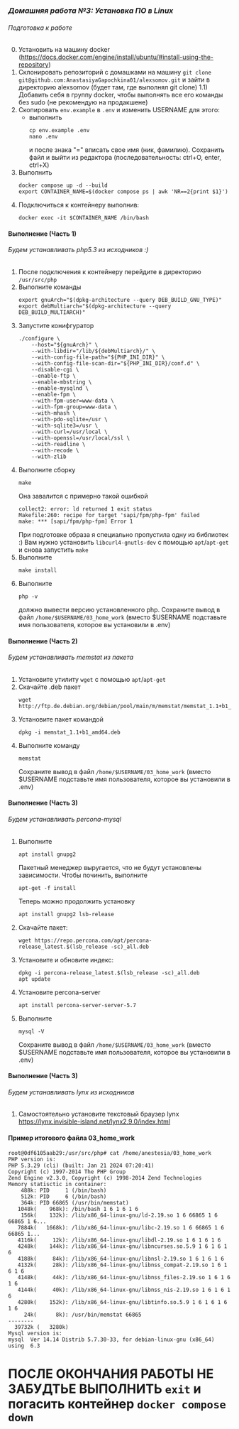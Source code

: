 ### *Домашняя работа №3: Установка ПО в Linux*
###### Подготовка к работе
0) Установить на машину docker (https://docs.docker.com/engine/install/ubuntu/#install-using-the-repository)
1) Cклонировать репозиторий с домашками на машину ```git clone git@github.com:AnastasiyaGapochkina01/alexsomov.git``` и зайти в директорию alexsomov (будет там, где выполнял git clone)
1.1) Добавить себя в группу docker, чтобы выполнять все его команды без sudo (не рекомендую на продакшене)
2) Скопировать ```env.example``` в ```.env``` и изменить USERNAME для этого:
    - выполнить
        ```
        cp env.example .env
        nano .env
        ```
        и после знака "=" вписать свое имя (ник, фамилию). Cохранить файл и выйти из редактора (последовательность: ctrl+O, enter, ctrl+X)
3) Выполнить
    ```
    docker compose up -d --build
    export CONTAINER_NAME=$(docker compose ps | awk 'NR==2{print $1}')
    ```
4) Подключиться к контейнеру выполнив:
    ```
    docker exec -it $CONTAINER_NAME /bin/bash
    ```
#### Выполнение (Часть 1)
###### Будем устанавливать php5.3 из исходников :)
1) После подключения к контейнеру перейдите в директорию ```/usr/src/php```
2) Выполните команды
    ```
    export gnuArch="$(dpkg-architecture --query DEB_BUILD_GNU_TYPE)"
    export debMultiarch="$(dpkg-architecture --query DEB_BUILD_MULTIARCH)"
    ```
3) Запустите конифгуратор
    ```
    ./configure \
        --host="${gnuArch}" \
        --with-libdir="/lib/${debMultiarch}/" \
        --with-config-file-path="${PHP_INI_DIR}" \
        --with-config-file-scan-dir="${PHP_INI_DIR}/conf.d" \
        --disable-cgi \
        --enable-ftp \
        --enable-mbstring \
        --enable-mysqlnd \
        --enable-fpm \
        --with-fpm-user=www-data \
        --with-fpm-group=www-data \
        --with-mhash \
        --with-pdo-sqlite=/usr \
        --with-sqlite3=/usr \
        --with-curl=/usr/local \
        --with-openssl=/usr/local/ssl \
        --with-readline \
        --with-recode \
        --with-zlib
    ```
4) Выполните сборку
    ```
    make
    ```
    Она завалится с примерно такой ошибкой
    ```
    collect2: error: ld returned 1 exit status
    Makefile:260: recipe for target 'sapi/fpm/php-fpm' failed
    make: *** [sapi/fpm/php-fpm] Error 1
    ```
    При подготовке образа я специально пропустила одну из библиотек :) Вам нужно установить ```libcurl4-gnutls-dev``` с помощью ```apt```/```apt-get``` и снова запустить ```make```
5) Выполните
    ```
    make install
    ```
6) Выполните
    ```
    php -v
    ```
    должно вывести версию установленного php. Сохраните вывод в файл ```/home/$USERNAME/03_home_work``` (вместо $USERNAME подставьте имя пользователя, которое вы установили в .env)
#### Выполнение (Часть 2)
###### Будем устанавливать memstat из пакета
1) Установите утилиту ```wget``` с помощью ```apt```/```apt-get```
2) Скачайте .deb пакет
    ```
    wget http://ftp.de.debian.org/debian/pool/main/m/memstat/memstat_1.1+b1_amd64.deb
    ```
3) Установите пакет командой
    ```
    dpkg -i memstat_1.1+b1_amd64.deb
    ```
4) Выполните команду
    ```
    memstat
    ```
    Сохраните вывод в файл ```/home/$USERNAME/03_home_work``` (вместо $USERNAME подставьте имя пользователя, которое вы установили в .env)
#### Выполнение (Часть 3)
###### Будем устанавливать percona-mysql
1) Выполните
    ```
    apt install gnupg2
    ```
    Пакетный менеджер выругается, что не будут установлены зависимости. Чтобы починить, выполните
    ```
    apt-get -f install
    ```
    Теперь можно продолжить установку
    ```
    apt install gnupg2 lsb-release
    ```
2) Скачайте пакет:
    ```
    wget https://repo.percona.com/apt/percona-release_latest.$(lsb_release -sc)_all.deb
    ```
3) Установите и обновите индекс:
    ```
    dpkg -i percona-release_latest.$(lsb_release -sc)_all.deb
    apt update
    ```
4) Установите percona-server
    ```
    apt install percona-server-server-5.7
    ```
5) Выполните
    ```
    mysql -V
    ```
    Сохраните вывод в файл ```/home/$USERNAME/03_home_work``` (вместо $USERNAME подставьте имя пользователя, которое вы установили в .env)
#### Выполнение (Часть 3)
###### Будем устанавливать lynx из исходников
1) Самостоятельно установите текстовый браузер lynx 
https://lynx.invisible-island.net/lynx2.9.0/index.html

#### Пример итогового файла 03_home_work
```
root@0df6105aab29:/usr/src/php# cat /home/anestesia/03_home_work
PHP version is:
PHP 5.3.29 (cli) (built: Jan 21 2024 07:20:41)
Copyright (c) 1997-2014 The PHP Group
Zend Engine v2.3.0, Copyright (c) 1998-2014 Zend Technologies
Memory statisctic in container:
    488k: PID     1 (/bin/bash)
    512k: PID     6 (/bin/bash)
    364k: PID 66865 (/usr/bin/memstat)
   1048k(    968k): /bin/bash 1 6 1 6 1 6
    156k(    132k): /lib/x86_64-linux-gnu/ld-2.19.so 1 6 66865 1 6 66865 1 6...
   7884k(   1668k): /lib/x86_64-linux-gnu/libc-2.19.so 1 6 66865 1 6 66865 1...
   4116k(     12k): /lib/x86_64-linux-gnu/libdl-2.19.so 1 6 1 6 1 6
   4248k(    144k): /lib/x86_64-linux-gnu/libncurses.so.5.9 1 6 1 6 1 6
   4188k(     84k): /lib/x86_64-linux-gnu/libnsl-2.19.so 1 6 1 6 1 6
   4132k(     28k): /lib/x86_64-linux-gnu/libnss_compat-2.19.so 1 6 1 6 1 6
   4148k(     44k): /lib/x86_64-linux-gnu/libnss_files-2.19.so 1 6 1 6 1 6
   4144k(     40k): /lib/x86_64-linux-gnu/libnss_nis-2.19.so 1 6 1 6 1 6
   4280k(    152k): /lib/x86_64-linux-gnu/libtinfo.so.5.9 1 6 1 6 1 6 1 6
     24k(      8k): /usr/bin/memstat 66865
--------
  39732k (   3280k)
Mysql version is:
mysql  Ver 14.14 Distrib 5.7.30-33, for debian-linux-gnu (x86_64) using  6.3
```
# ПОСЛЕ ОКОНЧАНИЯ РАБОТЫ НЕ ЗАБУДТЬЕ ВЫПОЛНИТЬ ```exit``` и погасить контейнер ```docker compose down```
